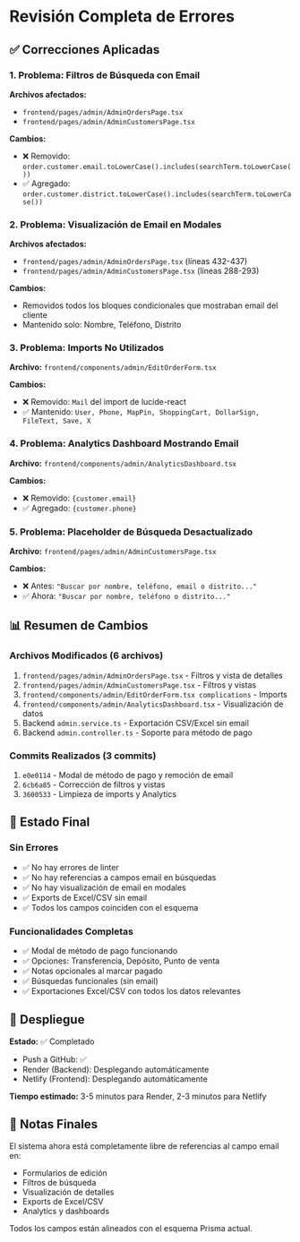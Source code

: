 # Revisión Completa de Errores

## ✅ Correcciones Aplicadas

### 1. Problema: Filtros de Búsqueda con Email
**Archivos afectados:**
- `frontend/pages/admin/AdminOrdersPage.tsx`
- `frontend/pages/admin/AdminCustomersPage.tsx`

**Cambios:**
- ❌ Removido: `order.customer.email.toLowerCase().includes(searchTerm.toLowerCase())`
- ✅ Agregado: `order.customer.district.toLowerCase().includes(searchTerm.toLowerCase())`

### 2. Problema: Visualización de Email en Modales
**Archivos afectados:**
- `frontend/pages/admin/AdminOrdersPage.tsx` (líneas 432-437)
- `frontend/pages/admin/AdminCustomersPage.tsx` (líneas 288-293)

**Cambios:**
- Removidos todos los bloques condicionales que mostraban email del cliente
- Mantenido solo: Nombre, Teléfono, Distrito

### 3. Problema: Imports No Utilizados
**Archivo:** `frontend/components/admin/EditOrderForm.tsx`

**Cambios:**
- ❌ Removido: `Mail` del import de lucide-react
- ✅ Mantenido: `User, Phone, MapPin, ShoppingCart, DollarSign, FileText, Save, X`

### 4. Problema: Analytics Dashboard Mostrando Email
**Archivo:** `frontend/components/admin/AnalyticsDashboard.tsx`

**Cambios:**
- ❌ Removido: `{customer.email}`
- ✅ Agregado: `{customer.phone}`

### 5. Problema: Placeholder de Búsqueda Desactualizado
**Archivo:** `frontend/pages/admin/AdminCustomersPage.tsx`

**Cambios:**
- ❌ Antes: `"Buscar por nombre, teléfono, email o distrito..."`
- ✅ Ahora: `"Buscar por nombre, teléfono o distrito..."`

## 📊 Resumen de Cambios

### Archivos Modificados (6 archivos)
1. `frontend/pages/admin/AdminOrdersPage.tsx` - Filtros y vista de detalles
2. `frontend/pages/admin/AdminCustomersPage.tsx` - Filtros y vistas
3. `frontend/components/admin/EditOrderForm.tsx complications` - Imports
4. `frontend/components/admin/AnalyticsDashboard.tsx` - Visualización de datos
5. Backend `admin.service.ts` - Exportación CSV/Excel sin email
6. Backend `admin.controller.ts` - Soporte para método de pago

### Commits Realizados (3 commits)
1. `e0e0114` - Modal de método de pago y remoción de email
2. `6cb6a85` - Corrección de filtros y vistas
3. `3600533` - Limpieza de imports y Analytics

## 🎯 Estado Final

### Sin Errores
- ✅ No hay errores de linter
- ✅ No hay referencias a campos email en búsquedas
- ✅ No hay visualización de email en modales
- ✅ Exports de Excel/CSV sin email
- ✅ Todos los campos coinciden con el esquema

### Funcionalidades Completas
- ✅ Modal de método de pago funcionando
- ✅ Opciones: Transferencia, Depósito, Punto de venta
- ✅ Notas opcionales al marcar pagado
- ✅ Búsquedas funcionales (sin email)
- ✅ Exportaciones Excel/CSV con todos los datos relevantes

## 🚀 Despliegue

**Estado:** ✅ Completado
- Push a GitHub: ✅
- Render (Backend): Desplegando automáticamente
- Netlify (Frontend): Desplegando automáticamente

**Tiempo estimado:** 3-5 minutos para Render, 2-3 minutos para Netlify

## 📝 Notas Finales

El sistema ahora está completamente libre de referencias al campo email en:
- Formularios de edición
- Filtros de búsqueda
- Visualización de detalles
- Exports de Excel/CSV
- Analytics y dashboards

Todos los campos están alineados con el esquema Prisma actual.


